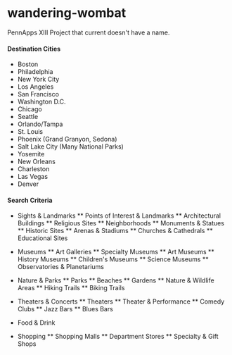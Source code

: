 # wandering-wombat
PennApps XIII Project that current doesn't have a name.

#### Destination Cities
* Boston
* Philadelphia
* New York City
* Los Angeles
* San Francisco
* Washington D.C.
* Chicago
* Seattle
* Orlando/Tampa
* St. Louis
* Phoenix (Grand Granyon, Sedona)
* Salt Lake City (Many National Parks)
* Yosemite
* New Orleans
* Charleston
* Las Vegas
* Denver

#### Search Criteria
* Sights & Landmarks
** Points of Interest & Landmarks
** Architectural Buildings
** Religious Sites
** Neighborhoods
** Monuments & Statues
** Historic Sites
** Arenas & Stadiums
** Churches & Cathedrals
** Educational Sites

* Museums
** Art Galleries
** Specialty Museums
** Art Museums
** History Museums
** Children's Museums
** Science Museums
** Observatories & Planetariums

* Nature & Parks
** Parks
** Beaches
** Gardens
** Nature & Wildlife Areas
** Hiking Trails
** Biking Trails

* Theaters & Concerts
** Theaters
** Theater & Performance
** Comedy Clubs
** Jazz Bars
** Blues Bars

* Food & Drink

* Shopping
** Shopping Malls
** Department Stores
** Specialty & Gift Shops